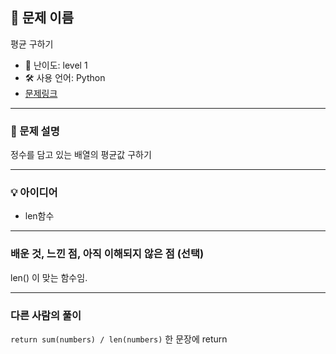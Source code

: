 ## 📘 문제 이름

평균 구하기

- 🧩 난이도: level 1
- 🛠 사용 언어: Python
- [문제링크](https://school.programmers.co.kr/learn/courses/30/lessons/12944)

---

### 🧠 문제 설명

정수를 담고 있는 배열의 평균값 구하기

---

### 💡 아이디어

- len함수

---

### 배운 것, 느낀 점, 아직 이해되지 않은 점 (선택)

len() 이 맞는 함수임.

---

### 다른 사람의 풀이

`return sum(numbers) / len(numbers)` 한 문장에 return
